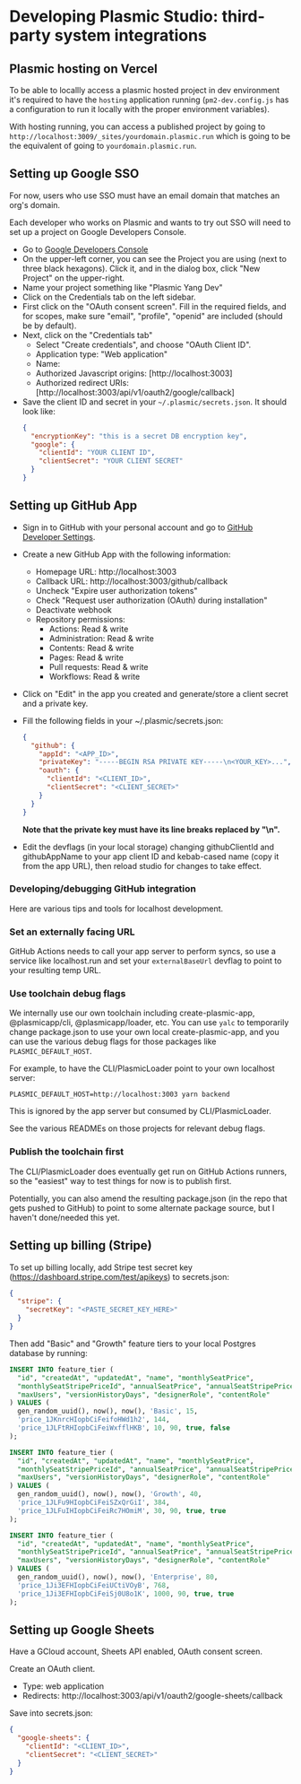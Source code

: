 # Developing Plasmic Studio: third-party system integrations

## Plasmic hosting on Vercel

To be able to locallly access a plasmic hosted project in dev environment it's required to have the `hosting` application running (`pm2-dev.config.js` has a configuration to run it locally with the proper environment variables).

With hosting running, you can access a published project by going to `http://localhost:3009/_sites/yourdomain.plasmic.run` which is going to be the equivalent of going to `yourdomain.plasmic.run`.

## Setting up Google SSO

For now, users who use SSO must have an email domain that matches an org's domain.

Each developer who works on Plasmic and wants to try out SSO will need to set up
a project on Google Developers Console.

- Go to [Google Developers Console](https://console.developers.google.com/)
- On the upper-left corner, you can see the Project you are using (next to three black hexagons).
  Click it, and in the dialog box, click "New Project" on the upper-right.
- Name your project something like "Plasmic Yang Dev"
- Click on the Credentials tab on the left sidebar.
- First click on the "OAuth consent screen". Fill in the required fields, and for scopes,
  make sure "email", "profile", "openid" are included (should be by default).
- Next, click on the "Credentials tab"
    - Select "Create credentials", and choose "OAuth Client ID".
    - Application type: "Web application"
    - Name: <whatever you want>
    - Authorized Javascript origins: [http://localhost:3003]
    - Authorized redirect URIs: [http://localhost:3003/api/v1/oauth2/google/callback]
- Save the client ID and secret in your `~/.plasmic/secrets.json`. It should look like:
  ```json
  {
    "encryptionKey": "this is a secret DB encryption key",
    "google": {
      "clientId": "YOUR CLIENT ID",
      "clientSecret": "YOUR CLIENT SECRET"
    }
  }
  ```

## Setting up GitHub App

- Sign in to GitHub with your personal account and go to
  [GitHub Developer Settings](https://github.com/settings/apps).
- Create a new GitHub App with the following information:
    - Homepage URL: http://localhost:3003
    - Callback URL: http://localhost:3003/github/callback
    - Uncheck "Expire user authorization tokens"
    - Check "Request user authorization (OAuth) during installation"
    - Deactivate webhook
    - Repository permissions:
        - Actions: Read & write
        - Administration: Read & write
        - Contents: Read & write
        - Pages: Read & write
        - Pull requests: Read & write
        - Workflows: Read & write
- Click on "Edit" in the app you created and generate/store a client secret
  and a private key.
- Fill the following fields in your ~/.plasmic/secrets.json:

  ```json
  {
    "github": {
      "appId": "<APP_ID>",
      "privateKey": "-----BEGIN RSA PRIVATE KEY-----\n<YOUR_KEY>...",
      "oauth": {
        "clientId": "<CLIENT_ID>",
        "clientSecret": "<CLIENT_SECRET>"
      }
    }
  }
  ```

  **Note that the private key must have its line breaks replaced by "\n".**

- Edit the devflags (in your local storage) changing githubClientId and
  githubAppName to your app client ID and kebab-cased name (copy it from the
  app URL), then reload studio for changes to take effect.

### Developing/debugging GitHub integration

Here are various tips and tools for localhost development.

### Set an externally facing URL

GitHub Actions needs to call your app server to perform syncs, so use a service
like localhost.run and set your `externalBaseUrl` devflag to point to your
resulting temp URL.

### Use toolchain debug flags

We internally use our own toolchain including create-plasmic-app,
@plasmicapp/cli, @plasmicapp/loader, etc. You can use `yalc` to temporarily
change package.json to use your own local create-plasmic-app, and you can use
the various debug flags for those packages like `PLASMIC_DEFAULT_HOST`.

For example, to have the CLI/PlasmicLoader point to your own localhost server:

    PLASMIC_DEFAULT_HOST=http://localhost:3003 yarn backend

This is ignored by the app server but consumed by CLI/PlasmicLoader.

See the various READMEs on those projects for relevant debug flags.

### Publish the toolchain first

The CLI/PlasmicLoader does eventually get run on GitHub Actions runners, so the "easiest" way to test things for now is to publish first.

Potentially, you can also amend the resulting package.json (in the repo that gets pushed to GitHub) to point to some alternate package source, but I haven't done/needed this yet.

## Setting up billing (Stripe)

To set up billing locally, add Stripe test secret key (https://dashboard.stripe.com/test/apikeys) to secrets.json:

```json
{
  "stripe": {
    "secretKey": "<PASTE_SECRET_KEY_HERE>"
  }
}
```

Then add "Basic" and "Growth" feature tiers to your local Postgres database by running:

```sql
INSERT INTO feature_tier (
  "id", "createdAt", "updatedAt", "name", "monthlySeatPrice",
  "monthlySeatStripePriceId", "annualSeatPrice", "annualSeatStripePriceId",
  "maxUsers", "versionHistoryDays", "designerRole", "contentRole"
) VALUES (
  gen_random_uuid(), now(), now(), 'Basic', 15,
  'price_1JKnrcHIopbCiFeifoHWd1h2', 144,
  'price_1JLFtRHIopbCiFeiWxfflHKB', 10, 90, true, false
);

INSERT INTO feature_tier (
  "id", "createdAt", "updatedAt", "name", "monthlySeatPrice",
  "monthlySeatStripePriceId", "annualSeatPrice", "annualSeatStripePriceId",
  "maxUsers", "versionHistoryDays", "designerRole", "contentRole"
) VALUES (
  gen_random_uuid(), now(), now(), 'Growth', 40,
  'price_1JLFu9HIopbCiFeiSZxQrGiI', 384,
  'price_1JLFuIHIopbCiFeiRc7HOmiM', 30, 90, true, true
);

INSERT INTO feature_tier (
  "id", "createdAt", "updatedAt", "name", "monthlySeatPrice",
  "monthlySeatStripePriceId", "annualSeatPrice", "annualSeatStripePriceId",
  "maxUsers", "versionHistoryDays", "designerRole", "contentRole"
) VALUES (
  gen_random_uuid(), now(), now(), 'Enterprise', 80,
  'price_1Ji3EFHIopbCiFeiUCtiVOyB', 768,
  'price_1Ji3EFHIopbCiFeiSj0U8o1K', 1000, 90, true, true
);
```

## Setting up Google Sheets

Have a GCloud account, Sheets API enabled, OAuth consent screen.

Create an OAuth client.

- Type: web application
- Redirects: http://localhost:3003/api/v1/oauth2/google-sheets/callback

Save into secrets.json:

```json
{
  "google-sheets": {
    "clientId": "<CLIENT_ID>",
    "clientSecret": "<CLIENT_SECRET>"
  }
}
```